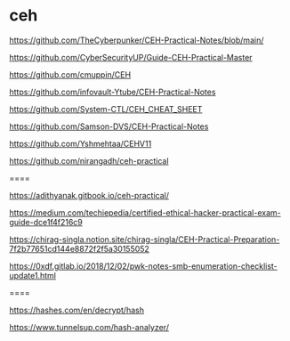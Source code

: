 # ceh

https://github.com/TheCyberpunker/CEH-Practical-Notes/blob/main/

https://github.com/CyberSecurityUP/Guide-CEH-Practical-Master

https://github.com/cmuppin/CEH

https://github.com/infovault-Ytube/CEH-Practical-Notes

https://github.com/System-CTL/CEH_CHEAT_SHEET

https://github.com/Samson-DVS/CEH-Practical-Notes

https://github.com/Yshmehtaa/CEHV11

https://github.com/nirangadh/ceh-practical

====

https://adithyanak.gitbook.io/ceh-practical/

https://medium.com/techiepedia/certified-ethical-hacker-practical-exam-guide-dce1f4f216c9

https://chirag-singla.notion.site/chirag-singla/CEH-Practical-Preparation-7f2b77651cd144e8872f2f5a30155052

https://0xdf.gitlab.io/2018/12/02/pwk-notes-smb-enumeration-checklist-update1.html

====

https://hashes.com/en/decrypt/hash

https://www.tunnelsup.com/hash-analyzer/
